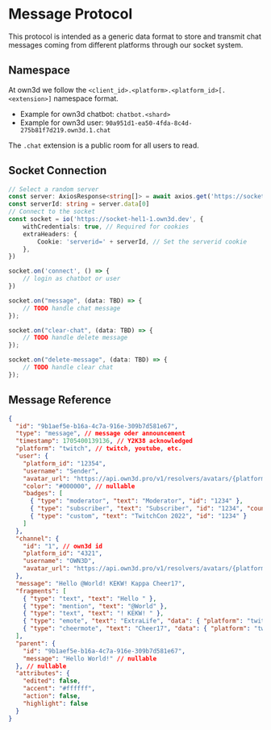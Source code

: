 # Message Protocol

This protocol is intended as a generic data format to store and transmit chat messages coming from different platforms
through our socket system.

## Namespace

At own3d we follow the `<client_id>.<platform>.<platform_id>[.<extension>]` namespace format.

- Example for own3d chatbot: `chatbot.<shard>`  
- Example for own3d user: `90a951d1-ea50-4fda-8c4d-275b81f7d219.own3d.1.chat`

The `.chat` extension is a public room for all users to read.

## Socket Connection

```typescript
// Select a random server
const server: AxiosResponse<string[]> = await axios.get('https://socket-hel1-1.own3d.dev/server-ids')
const serverId: string = server.data[0]
// Connect to the socket
const socket = io('https://socket-hel1-1.own3d.dev', {
    withCredentials: true, // Required for cookies
    extraHeaders: {
        Cookie: 'serverid=' + serverId, // Set the serverid cookie
    },
})

socket.on('connect', () => {
    // login as chatbot or user
})

socket.on("message", (data: TBD) => {
    // TODO handle chat message
});

socket.on("clear-chat", (data: TBD) => {
    // TODO handle delete message
});

socket.on("delete-message", (data: TBD) => {
    // TODO handle clear chat
});
```

## Message Reference

<!-- @formatter:off -->
```json
{
  "id": "9b1aef5e-b16a-4c7a-916e-309b7d581e67",
  "type": "message", // message oder announcement
  "timestamp": 1705400139136, // Y2K38 acknowledged
  "platform": "twitch", // twitch, youtube, etc.
  "user": {
    "platform_id": "12354",
    "username": "Sender",
    "avatar_url": "https://api.own3d.pro/v1/resolvers/avatars/{platform}/{platform_id}",
    "color": "#000000", // nullable
    "badges": [
      { "type": "moderator", "text": "Moderator", "id": "1234" },
      { "type": "subscriber", "text": "Subscriber", "id": "1234", "count": 1 },
      { "type": "custom", "text": "TwitchCon 2022", "id": "1234" }
    ]
  },
  "channel": {
    "id": "1", // own3d id
    "platform_id": "4321",
    "username": "OWN3D",
    "avatar_url": "https://api.own3d.pro/v1/resolvers/avatars/{platform}/{platform_id}"
  },
  "message": "Hello @World! KEKW! Kappa Cheer17",
  "fragments": [
    { "type": "text", "text": "Hello " },
    { "type": "mention", "text": "@World" },
    { "type": "text", "text": "! KEKW! " },
    { "type": "emote", "text": "ExtraLife", "data": { "platform": "twitch", "platform_id": "302426269", "emote_set_id": "0" } },
    { "type": "cheermote", "text": "Cheer17", "data": { "platform": "twitch", "platform_id": "cheer", "bits": 17, "tier": 1 } }
  ],
  "parent": {
    "id": "9b1aef5e-b16a-4c7a-916e-309b7d581e67",
    "message": "Hello World!" // nullable
  }, // nullable
  "attributes": {
    "edited": false,
    "accent": "#ffffff",
    "action": false,
    "highlight": false
  }
}
```
<!-- @formatter:on -->